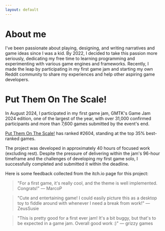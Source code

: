 ```yaml
---
layout: default
---
```


# About me

I've been passionate about playing, designing, and writing narratives and game ideas since I was a kid. By 2022, I decided to take this passion more seriously, dedicating my free time to learning programming and experimenting with various game engines and frameworks. Recently, I made the leap by participating in my first game jam and starting my own Reddit community to share my experiences and help other aspiring game developers.

# Put Them On The Scale!

In August 2024, I participated in my first game jam, GMTK's Game Jam 2024 edition, one of the largest of the year, with over 31,000 confirmed participants and more than 7,600 games submitted by the event's end.

[Put Them On The Scale!](https://itch.io/jam/gmtk-2024/rate/2889944) has ranked #2604, standing at the top 35% best-ranked games. 

The project was developed in approximately 40 hours of focused work (excluding rest). Despite the pressure of delivering within the jam's 96-hour timeframe and the challenges of developing my first game solo, I successfully completed and submitted it within the deadline.

Here is some feedback collected from the itch.io page for this project:

> "For a first game, it's really cool, and the theme is well implemented. Congrats!"
> — MarcoP

> "Cute and entertaining game! I could easily picture this as a desktop toy to fiddle around with whenever I need a break from work!"
> — ZeusSusie

> "This is pretty good for a first ever jam! It's a bit buggy, but that's to be expected in a game jam. Overall good work :)"
> — grizzy games

